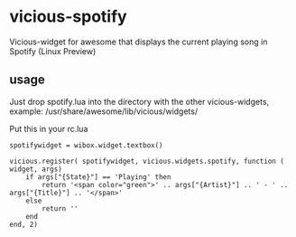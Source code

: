 vicious-spotify
===============

Vicious-widget for awesome that displays the current playing song in Spotify (Linux Preview)


usage
-----
Just drop spotify.lua into the directory with the other vicious-widgets, example: /usr/share/awesome/lib/vicious/widgets/

Put this in your rc.lua

    spotifywidget = wibox.widget.textbox()
    
    vicious.register( spotifywidget, vicious.widgets.spotify, function ( widget, args)
        if args["{State}"] == 'Playing' then
            return '<span color="green">' .. args["{Artist}"] .. ' - ' .. args["{Title}"] .. '</span>'
        else
            return ''
        end
    end, 2)

